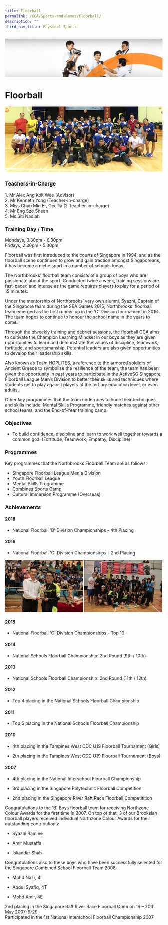 ```yaml
---
title: Floorball
permalink: /CCA/Sports-and-Games/Floorball/
description: ""
third_nav_title: Physical Sports
---
```

![](/images/cca.jpg)

Floorball
=========
![](/images/floorball.jpeg)

### Teachers-in-Charge

1\. Mr Alex Ang Kok Wee (Advisor) <br>
2\. Mr Kenneth Yong (Teacher-in-charge) <br>
3\. Miss Chan Min Er, Cecilia (2 Teacher-in-charge) <br>
4\. Mr Eng Sze Shean <br>5\. Ms Siti Nadiah

### Training Day / Time

Mondays, 3.30pm - 6.30pm  
Fridays, 2.30pm - 5.30pm  

Floorball was first introduced to the courts of Singapore in 1994, and as the floorball scene continued to grow and gain traction amongst Singaporeans, it has become a niche sport in a number of schools today.  
  
The Northbrooks’ floorball team consists of a group of boys who are passionate about the sport. Conducted twice a week, training sessions are fast-paced and intense as the game requires players to play for a period of 15 minutes.  
  
Under the mentorship of Northbrooks’ very own alumni, Syazni, Captain of the Singapore team during the SEA Games 2015, Northbrooks’ floorball team emerged as the first runner-up in the ‘C’ Division tournament in 2016 . The team hopes to continue to honour the school name in the years to come.  
  
Through the biweekly training and debrief sessions, the floorball CCA aims to cultivate the Champion Learning Mindset in our boys as they are given opportunities to learn and demonstrate the values of discipline, teamwork, fortitude, and sportsmanship. Potential leaders are also given opportunities to develop their leadership skills.  
  
Also known as Team HOPLITES, a reference to the armored soldiers of Ancient Greece to symbolise the resilience of the team, the team has been given the opportunity in past years to participate in the ActiveSG Singapore Floorball League Men’s Division to better their skills and techniques where students get to play against players at the tertiary education level, or even adults.  
  
Other key programmes that the team undergoes to hone their techniques and skills include: Mental Skills Programme, friendly matches against other school teams, and the End-of-Year training camp.

### Objectives

*   To build confidence, discipline and learn to work well together towards a common goal (Fortitude, Teamwork, Empathy, Discipline)

### Programmes

Key programmes that the Northbrooks Floorball Team are as follows:  
  

*   Singapore Floorball League Men's Division
*   Youth Floorball League
*   Mental Skills Programme
*   Combines Sports Camp
*   Cultural Immersion Programme (Overseas)

### Achievements

  

#### 2018

*   National Floorball 'B' Division Championships - 4th Placing

  

#### 2016

*   National Floorball 'C' Division Championships - 2nd Placing

![](/images/floorball2.png)


#### 2015

*   National Floorball 'C' Division Championships - Top 10

  

#### 2014

*   National Schools Floorball Championship: 2nd Round (9th / 10th)
    

  

#### 2013

*   National Schools Floorball Championship: 2nd Round (11th / 12th)
    

  

#### 2012

*   Top 4 placing in the National Schools Floorball Championship
    

  

#### 2011

*   Top 6 placing in the National Schools Floorball Championship
    

  

#### 2010

*   4th placing in the Tampines West CDC U19 Floorball Tournament (Girls)
    
*   2th placing in the Tampines West CDC U19 Floorball Tournament (Boys)
    

  

#### 2007

*   4th placing in the National Interschool Floorball Championship
    
*   3rd placing in the Singapore Polytechnic Floorball Competition
    
*   2nd placing in the Singapore River Raft Race Floorball Competitition
    

  

Congratulations to the 'B' Boys floorball team for receiving Northzone Colour Awards for the first time in 2007. On top of that, 3 of our Brooksian floorball players received individual Northzone Colour Awards for their outstanding contributions:

  

*   Syazni Ramlee

*   Amir Mustaffa
    
*   Iskandar Shah
    

  

Congratulations also to these boys who have been successfully selected for the Singapore Combined School Floorball Team 2008:

  

*   Mohd Nazr, 4I
    
*   Abdul Syafiq, 4T
    
*   Mohd Amir, 4E
    

  

2nd placing in the Singapore Raft River Race Floorball Open on 19 – 20th May 2007-6-29   
Participated in the 1st National Interschool Floorball Championship 2007
